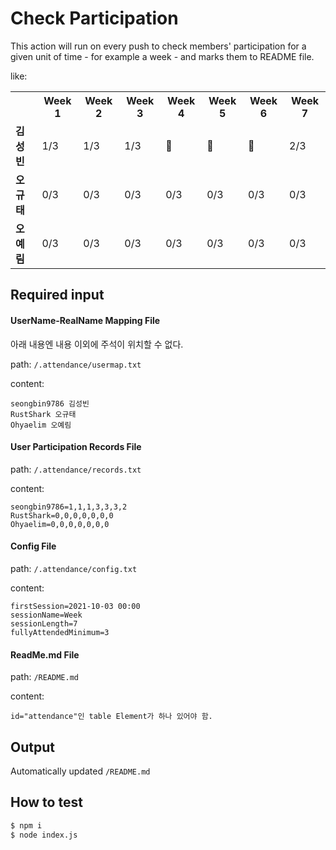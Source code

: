 # Check Participation

This action will run on every push to check members' participation for a given unit of time - for example a week - and marks them to README file.

like:
<table id="attendance"><tr>        <th></th> <!-- 이 부분은 이름 영역이라 빈 column -->        <th><strong>Week 1</strong></th><th><strong>Week 2</strong></th><th><strong>Week 3</strong></th><th><strong>Week 4</strong></th><th><strong>Week 5</strong></th><th><strong>Week 6</strong></th><th><strong>Week 7</strong></th>      </tr><tr>        <td><strong>김성빈</strong></td>        <td>1/3</td><td>1/3</td><td>1/3</td><td>💯</td><td>💯</td><td>💯</td><td>2/3</td>      </tr><tr>        <td><strong>오규태</strong></td>        <td>0/3</td><td>0/3</td><td>0/3</td><td>0/3</td><td>0/3</td><td>0/3</td><td>0/3</td>      </tr><tr>        <td><strong>오예림</strong></td>        <td>0/3</td><td>0/3</td><td>0/3</td><td>0/3</td><td>0/3</td><td>0/3</td><td>0/3</td>      </tr></table>

## Required input

#### UserName-RealName Mapping File

아래 내용엔 내용 이외에 주석이 위치할 수 없다.

path: `/.attendance/usermap.txt`

content:
```
seongbin9786 김성빈
RustShark 오규태
Ohyaelim 오예림
```

#### User Participation Records File

path: `/.attendance/records.txt`

content:
```
seongbin9786=1,1,1,3,3,3,2
RustShark=0,0,0,0,0,0,0
Ohyaelim=0,0,0,0,0,0,0
```

#### Config File

path: `/.attendance/config.txt`

content:
```
firstSession=2021-10-03 00:00
sessionName=Week
sessionLength=7
fullyAttendedMinimum=3
```

#### ReadMe.md File

path: `/README.md` 

content:
```
id="attendance"인 table Element가 하나 있어야 함.
```

## Output

Automatically updated `/README.md`

## How to test

```bash
$ npm i
$ node index.js
```
